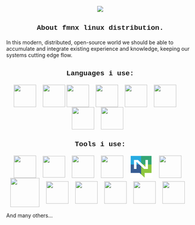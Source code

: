 <p align="center">
<a href='https://fmnx.su/'><img class="logo_main" height="160px" src="https://fmnx.su/dev/fmnx/media/branch/main/airootfs/usr/local/share/backgrounds/fmnx-linux.png" ></a>
</p>

## <p  align="center" style="font-family:courier;font-size:90%" size=212px> About fmnx linux distribution. </p>

In this modern, distributed, open-source world we should be able to accumulate and integrate existing experience and knowledge, keeping our systems cutting edge flow.

## <p  align="center" style="font-family:courier;font-size:90%" size=142px> Languages i use: </p>

<p align="center">
  <a href='https://go.dev/'><img align="center" width="60px" height="60px" src="https://juststickers.in/wp-content/uploads/2016/07/go-programming-language.png" /></a>
  <a><img align="center" width="10px" height="60px" src="https://upload.wikimedia.org/wikipedia/commons/5/59/Empty.png?20091205084734" /></a>
  <a href='https://www.python.org/'><img python align="center" width="60px"  height="60px" src="https://i.pinimg.com/originals/95/91/ed/9591ed82caa8d20c30db96cb7298d3a9.png" /></a>
  <a href='https://en.wikipedia.org/wiki/Bash_(Unix_shell)'><img align="center" width="60px"  height="60px" src="https://orion42.net/wp-content/uploads/2019/10/full_colored_dark_green42.png" /></a>
  <a><img align="center" width="10px" height="60px" src="https://upload.wikimedia.org/wikipedia/commons/5/59/Empty.png?20091205084734" /></a>
  <a href='https://dart.dev/'><img align="center" width="60px"  height="60px" src="https://upload.wikimedia.org/wikipedia/commons/7/7e/Dart-logo.png" /></a>
  <a><img align="center" width="10px" height="60px" src="https://upload.wikimedia.org/wikipedia/commons/5/59/Empty.png?20091205084734" /></a>
  <a href='https://www.typescriptlang.org/'><img align="center" width="60px"  height="60px" src="https://upload.wikimedia.org/wikipedia/commons/thumb/4/4c/Typescript_logo_2020.svg/1024px-Typescript_logo_2020.svg.png" /></a>
  <a><img align="center" width="10px" height="60px" src="https://upload.wikimedia.org/wikipedia/commons/5/59/Empty.png?20091205084734" /></a>
  </a>
  <a href='https://www.javascript.com/'><img align="center" width="60px"  height="60px" src="https://cdn.iconscout.com/icon/free/png-256/javascript-2752148-2284965.png" /></a>
  <a><img align="center" width="10px" height="60px" src="https://upload.wikimedia.org/wikipedia/commons/5/59/Empty.png?20091205084734" /></a>
  <a><img align="center" width="10px" height="60px" src="https://upload.wikimedia.org/wikipedia/commons/5/59/Empty.png?20091205084734" /></a>
  <a href='https://en.wikipedia.org/wiki/Markdown'><img align="center" width="60px"  height="60px" src="https://cdn.iconscout.com/icon/free/png-256/markdown-3629496-3031559.png" /></a>
  <a><img align="center" width="10px" height="60px" src="https://upload.wikimedia.org/wikipedia/commons/5/59/Empty.png?20091205084734" /></a>
  <a href='https://ru.wikipedia.org/wiki/SQL'><img align="center" width="60px"  height="60px" src="https://cdn-ak.f.st-hatena.com/images/fotolife/n/nextscape_blog/20210911/20210911000000.png" /></a>
  <a><img align="center" width="10px" height="60px" src="https://upload.wikimedia.org/wikipedia/commons/5/59/Empty.png?20091205084734" /></a>
</p>

## <p  align="center" style="font-family:courier;font-size:90%" size=142px> Tools i use: </p>

<p align="center">
  <a href='https://git-scm.com/'><img align="center" width="60px"  height="60px" src="https://git-scm.com/images/logos/downloads/Git-Icon-1788C.png" /></a>
  <a><img align="center" width="10px" height="60px" src="https://upload.wikimedia.org/wikipedia/commons/5/59/Empty.png?20091205084734" /></a>
  <a href='https://www.docker.com/'><img align="center" width="60px"  height="58px" src="https://iconape.com/wp-content/files/fr/370801/svg/docker-icon-logo-icon-png-svg.png" /></a>
  <a><img align="center" width="10px" height="60px" src="https://upload.wikimedia.org/wikipedia/commons/5/59/Empty.png?20091205084734" /></a>
  <a href='https://www.postgresql.org/'><img align="center" width="60px"  height="60px" src="https://upload.wikimedia.org/wikipedia/commons/thumb/2/29/Postgresql_elephant.svg/993px-Postgresql_elephant.svg.png" /></a>
  <a><img align="center" width="10px" height="60px" src="https://upload.wikimedia.org/wikipedia/commons/5/59/Empty.png?20091205084734" /></a>
  <a href='https://redis.io/'><img align="center" width="60px"  height="60px" src="https://camo.githubusercontent.com/4050472d0036e02ed3805e8329474f062eac6ae847ca0ac107d4889fa778711a/68747470733a2f2f6973332d73736c2e6d7a7374617469632e636f6d2f696d6167652f7468756d622f507572706c653132342f76342f31372f63642f61322f31376364613261302d623634312d633364302d336432322d3134313730346134306565662f49636f6e2e706e672f313230307836333062622e706e67" /></a>
  <a><img align="center" width="10px" height="60px" src="https://upload.wikimedia.org/wikipedia/commons/5/59/Empty.png?20091205084734" /></a>
  <a href='https://nats.io/'><img align="center" width="60px"  height="60px" src="https://raw.githubusercontent.com/docker-library/docs/ad703934a62fabf54452755c8486698ff6fc5cc2/nats/logo.png" /></a>
  <a><img align="center" width="10px" height="60px" src="https://upload.wikimedia.org/wikipedia/commons/5/59/Empty.png?20091205084734" /></a>
  <a href='https://swagger.io/'><img align="center" width="60px"  height="60px" src="https://upload.wikimedia.org/wikipedia/commons/a/ab/Swagger-logo.png" /></a>
  <a><img align="center" width="10px" height="60px" src="https://upload.wikimedia.org/wikipedia/commons/5/59/Empty.png?20091205084734" /></a>
  <a href='https://grpc.io/'><img align="center" width="78px"  height="78px" src="https://urbanonsoftware.com/assets/images/posts/grpc_in_dotnet/thumbnail2.png" /></a>
  <a><img align="center" width="10px" height="60px" src="https://upload.wikimedia.org/wikipedia/commons/5/59/Empty.png?20091205084734" /></a>
  <a href='https://flutter.dev/'><img align="center" width="60px"  height="60px" src="https://static.tildacdn.com/tild6634-3236-4237-b765-636562373338/flutter.svg" /></a>
  <a><img align="center" width="10px" height="60px" src="https://upload.wikimedia.org/wikipedia/commons/5/59/Empty.png?20091205084734" /></a>
  <a href='https://www.tensorflow.org/'><img align="center" width="60px"  height="60px" src="https://upload.wikimedia.org/wikipedia/commons/thumb/2/2d/Tensorflow_logo.svg/1200px-Tensorflow_logo.svg.png" /></a>
  <a><img align="center" width="10px" height="60px" src="https://upload.wikimedia.org/wikipedia/commons/5/59/Empty.png?20091205084734" /></a>
  <a href='https://numpy.org/'><img align="center" width="60px"  height="60px" src="https://seeklogo.com/images/N/numpy-logo-479C24EC79-seeklogo.com.png" /></a>
  <a><img align="center" width="10px" height="60px" src="https://upload.wikimedia.org/wikipedia/commons/5/59/Empty.png?20091205084734" /></a>
  <a href='https://gitea.io/'><img align="center" width="60px"  height="60px" src="https://cdn.icon-icons.com/icons2/2407/PNG/512/gitea_icon_146173.png" /></a>
  <a><img align="center" width="10px" height="60px" src="https://upload.wikimedia.org/wikipedia/commons/5/59/Empty.png?20091205084734" /></a>
  <a href='https://github.com/fmnx-su/pack'><img align="center" width="60px"  height="60px" src="https://github.com/fmnx-su/pack/raw/main/logo.png" /></a>
  <a><img align="center" width="10px" height="60px" src="https://upload.wikimedia.org/wikipedia/commons/5/59/Empty.png?20091205084734" /></a>
</p>

And many others...

